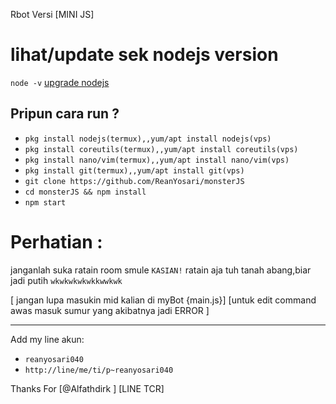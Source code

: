 Rbot Versi
[MINI JS]

# lihat/update sek nodejs version
`node -v`
[upgrade nodejs](https://google.com/)


Pripun cara run ?
------

- `pkg install nodejs(termux),,yum/apt install nodejs(vps)`
- `pkg install coreutils(termux),,yum/apt install coreutils(vps)`
- `pkg install nano/vim(termux),,yum/apt install nano/vim(vps)`
- `pkg install git(termux),,yum/apt install git(vps)`
- `git clone https://github.com/ReanYosari/monsterJS`
- `cd monsterJS && npm install`
- `npm start`


# Perhatian :
janganlah suka ratain room smule `KASIAN!`
ratain aja tuh tanah abang,biar jadi putih `wkwkwkwkwkkwwkwk`

[ jangan lupa masukin mid kalian di myBot {main.js}]
[untuk edit command awas masuk sumur yang akibatnya jadi ERROR ]

------
Add my line akun:
- `reanyosari040`
- `http://line/me/ti/p~reanyosari040`

Thanks For [@Alfathdirk ] [LINE TCR]
